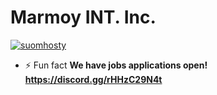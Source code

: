 # Marmoy INT. Inc.
<p align="left"> <a href="https://twitter.com/suomhosty" target="blank"><img src="https://img.shields.io/twitter/follow/suomhosty?logo=twitter&style=for-the-badge" alt="suomhosty" /></a> </p>

- ⚡ Fun fact **We have jobs applications open! https://discord.gg/rHHzC29N4t**
